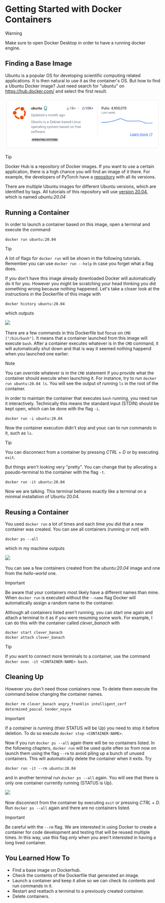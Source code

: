 # Getting Started with Docker Containers

> [!WARNING]
> Make sure to open Docker Desktop in order to have a running docker engine.

## Finding a Base Image

Ubuntu is a popular OS for developing scientific computing related applications. It is then natural to use it as the container's OS. But how to find a Ubuntu Docker image? Just need search for "ubuntu" on https://hub.docker.com/ and select the first result.

![](docker_hub_ubuntu.png)

> [!TIP]
> Docker Hub is a repository of Docker images. If you want to use a certain application, there is a high chance you will find an image of it there. For example, the developers of PyTorch have a [repository](https://hub.docker.com/r/pytorch/pytorch) with all its versions.


There are multiple Ubuntu images for different Ubuntu versions, which are identified by tags. All tutorials of this repository will use [version 20.04](https://hub.docker.com/layers/library/ubuntu/22.04/images/sha256-33d782143e3a76315de8570db1673fda6d5b17c854190b74e9e890d8e95c85cf), which is named *ubuntu:20.04*


## Running a Container

In order to launch a container based on this image, open a terminal and execute the command

```docker run ubuntu:20.04```

> [!TIP]
> A lot of flags for `docker run` will be shown in the following tutorials. Remember you can use `docker run --help` in case you forget what a flag does.

If you don't have this image already downloaded Docker will automatically do it for you. However you might be scratching your head thinking you did something wrong because nothing happened. Let's take a closer look at the instructions in the Dockerfile of this image with

```docker history ubuntu:20.04```

which outputs

![](docker_history.png)


There are a few commands in this Dockerfile but focus on `CMD ["/bin/bash"]`. It means that a container launched from this image will execute `bash`. After a container executes whatever is in the `CMD` command, it will automatically shut down and that is way it seemed nothing happend when you launched one earlier.


> [!NOTE]
> You can override whatever is in the `CMD` statement if you provide what the container should execute when launching it. For instance, try to run `docker run ubuntu:20.04 ls`. You will see the output of running `ls` in the root of the container.

In order to maintain the container that executes `bash` running, you need run it interactively. Technically this means the standard input (STDIN) should be kept open, which can be done with the flag `-i`.

```docker run -i ubuntu:20.04```

Now the container execution didn't stop and youc can to run commands in it, such as `ls`.

> [!TIP]
> You can disconnect from a container by pressing *CTRL* + *D* or by executing  `exit`.

But things aren't looking very "pretty". You can change that by allocating a pseudo-terminal to the container with the flag `-t`.

```docker run -it ubuntu:20.04```

Now we are talking. This terminal behaves exactly like a terminal on a minimal installation of Ubuntu 20.04.

## Reusing a Container

You used `docker run` a lot of times and each time you did that a new container was created. You can see all containers (running or not) with

```docker ps --all```

which in my machine outputs

![](docker_ps.png)

You can see a few containers created from the *ubuntu:20.04* image and one from the *hello-world* one.

> [!IMPORTANT]
> Be aware that your containers most likely have a different names than mine. When `docker run` is executed without the `--name` flag Docker will automatically assign a random name to the container.

Although all containers listed aren't running, you can start one again and attach a terminal to it as if you were resuming some work. For example, I can do this with the container called *clever_banach* with

```
docker start clever_banach
docker attach clever_banach
```

> [!TIP]
> If you want to connect more terminals to a container, use the command `docker exec -it <CONTAINER-NAME> bash`.


## Cleaning Up

However you don't need those containers now. To delete them execute the command below changing the container names.

```docker rm clever_banach angry_franklin intelligent_cerf determined_pascal tender_noyce```


> [!IMPORTANT]
> If a container is running (their STATUS will be Up) you need to stop it before deletion. To do so execute `docker stop <CONTAINER-NAME>`.

Now if you run `docker ps --all` again there will be no containers listed. In the following chapters, `docker run` will be used quite often so from now on launch them using the flag `--rm` to avoid piling up a bunch of unused containers. This will automatically delete the container when it exits. Try

```docker run -it --rm ubuntu:20.04```

and in another terminal run `docker ps --all` again. You will see that there is only one container currently running (STATUS is Up).

![](docker_ps2.png)

Now disconnect from the container by executing `exit` or pressing *CTRL* + *D*. Run `docker ps --all` again and there are no containers listed.

> [!IMPORTANT]
> Be careful with the `--rm` flag. We are interested in using Docker to create a container for code development and testing that will be reused multiple times. In this way, use this flag only when you aren't interested in having a long lived container.


## You Learned How To
- Find a base image on Dockerhub.
- Check the contents of the Dockerfile that generated an image.
- Launch a container and keep it alive so we can check its contents and run commands in it.
- Restart and reattach a terminal to a previously created container.
- Delete containers.